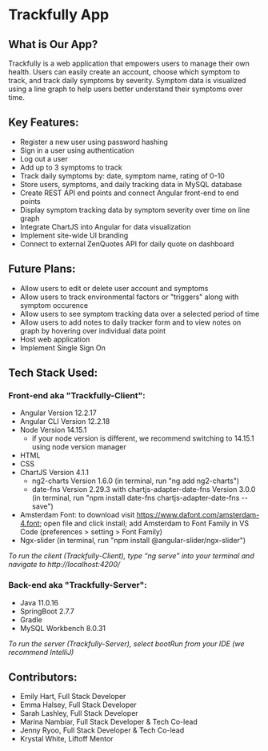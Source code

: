 # Trackfully App

## What is Our App?
Trackfully is a web application that empowers users to manage their own health. Users can easily create an account, choose which symptom to track, and track daily symptoms by severity. Symptom data is visualized using a line graph to help users better understand their symptoms over time.

## Key Features:
- Register a new user using password hashing
- Sign in a user using authentication 
- Log out a user
- Add up to 3 symptoms to track
- Track daily symptoms by: date, symptom name, rating of 0-10
- Store users, symptoms, and daily tracking data in MySQL database
- Create REST API end points and connect Angular front-end to end points
- Display symptom tracking data by symptom severity over time on line graph
- Integrate ChartJS into Angular for data visualization
- Implement site-wide UI branding
- Connect to external ZenQuotes API for daily quote on dashboard

## Future Plans:
- Allow users to edit or delete user account and symptoms
- Allow users to track environmental factors or "triggers" along with symptom occurence
- Allow users to see symptom tracking data over a selected period of time
- Allow users to add notes to daily tracker form and to view notes on graph by hovering over individual data point
- Host web application 
- Implement Single Sign On

## Tech Stack Used:

### **Front-end aka "Trackfully-Client":**
- Angular Version 12.2.17
- Angular CLI Version 12.2.18
- Node Version 14.15.1
  - if your node version is different, we recommend switching to 14.15.1 using node version manager
- HTML
- CSS
- ChartJS Version 4.1.1 
  - ng2-charts Version 1.6.0 (in terminal, run "ng add ng2-charts")
  - date-fns Version 2.29.3 with chartjs-adapter-date-fns Version 3.0.0 (in terminal, run "npm install date-fns chartjs-adapter-date-fns --save")
- Amsterdam Font: to download visit https://www.dafont.com/amsterdam-4.font; open file and click install; add Amsterdam to Font Family in VS Code (preferences > setting > Font Family)
- Ngx-slider (in terminal, run "npm install @angular-slider/ngx-slider")


*To run the client (Trackfully-Client), type “ng serve” into your terminal and navigate to http://localhost:4200/*


### **Back-end aka "Trackfully-Server":**
- Java 11.0.16
- SpringBoot 2.7.7
- Gradle
- MySQL Workbench 8.0.31

*To run the server (Trackfully-Server), select bootRun from your IDE (we recommend IntelliJ)*

## Contributors:
- Emily Hart, Full Stack Developer
- Emma Halsey, Full Stack Developer
- Sarah Lashley, Full Stack Developer
- Marina Nambiar, Full Stack Developer & Tech Co-lead
- Jenny Ryoo, Full Stack Developer & Tech Co-lead
- Krystal White, Liftoff Mentor
